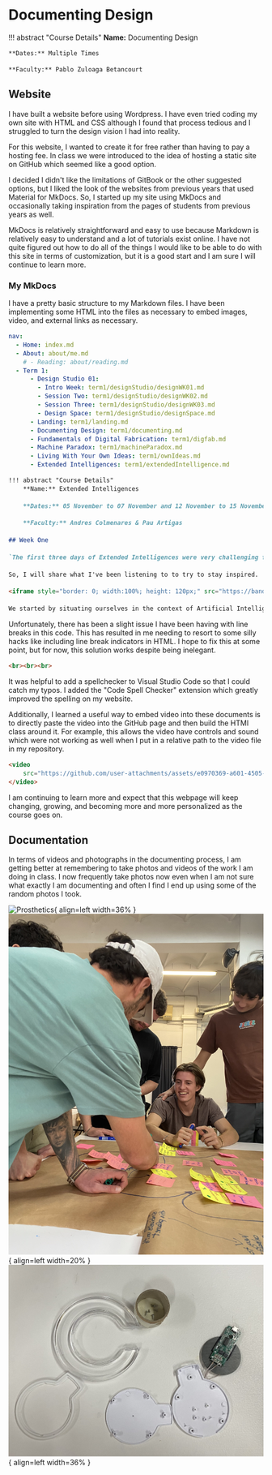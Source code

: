 # Documenting Design

!!! abstract "Course Details"
    **Name:** Documenting Design 

    **Dates:** Multiple Times

    **Faculty:** Pablo Zuloaga Betancourt

## Website 

I have built a website before using Wordpress. I have even tried coding my own site with HTML and CSS although I found that process tedious and I struggled to turn the design vision I had into reality. 

For this website, I wanted to create it for free rather than having to pay a hosting fee. In class we were introduced to the idea of hosting a static site on GitHub which seemed like a good option. 

I decided I didn't like the limitations of GitBook or the other suggested options, but I liked the look of the websites from previous years that used Material for MkDocs. So, I started up my site using MkDocs and occasionally taking inspiration from the pages of students from previous years as well. 

MkDocs is relatively straightforward and easy to use because Markdown is relatively easy to understand and a lot of tutorials exist online. I have not quite figured out how to do all of the things I would like to be able to do with this site in terms of customization, but it is a good start and I am sure I will continue to learn more. 

### My MkDocs 

I have a pretty basic structure to my Markdown files. I have been implementing some HTML into the files as necessary to embed images, video, and external links as necessary. 

``` yaml title="Navigation menu YAML"
nav:
  - Home: index.md
  - About: about/me.md
    # - Reading: about/reading.md
  - Term 1:
      - Design Studio 01:
        - Intro Week: term1/designStudio/designWK01.md
        - Session Two: term1/designStudio/designWK02.md
        - Session Three: term1/designStudio/designWK03.md
        - Design Space: term1/designStudio/designSpace.md
      - Landing: term1/landing.md
      - Documenting Design: term1/documenting.md
      - Fundamentals of Digital Fabrication: term1/digfab.md
      - Machine Paradox: term1/machineParadox.md
      - Living With Your Own Ideas: term1/ownIdeas.md
      - Extended Intelligences: term1/extendedIntelligence.md

```

``` markdown title="Top of Extended Intelligences Page Markdown example" linenums="1"
!!! abstract "Course Details"
    **Name:** Extended Intelligences 

    **Dates:** 05 November to 07 November and 12 November to 15 November 2024 

    **Faculty:** Andres Colmenares & Pau Artigas

## Week One 

`The first three days of Extended Intelligences were very challenging for me because the content of the class was fairly "doom and gloom" which may really have been a reflection of my own mental state during the week. The 2024 US election just happened and in the midst of a week talking about the detrimental side of Artificial Intelligence and the future we are rapidly heading for, it was just too much.` 

So, I will share what I've been listening to to try to stay inspired.

<iframe style="border: 0; width:100%; height: 120px;" src="https://bandcamp.com/EmbeddedPlayer/album=2205330591/size=large/bgcol=ffffff/linkcol=0687f5/tracklist=false/artwork=small/track=1798956047/transparent=true/" seamless><a href="https://gracepetrie.bandcamp.com/album/build-something-better">Build Something Better by Grace Petrie</a></iframe>

We started by situating ourselves in the context of Artificial Intelligence Systems. We tried to define the term 'Artificial Intelligence' and addresses the idea that it is many things and complicated to define. Within this complex context, the language we use to talk about AI matters. 
```

<!-- ![NavigationStructure](../images/term1/documenting/nav.png){ align=left width=100% }
![SampleCode](../images/term1/documenting/sampleCode.png){ align=left width=100% } -->

Unfortunately, there has been a slight issue I have been having with line breaks in this code. This has resulted in me needing to resort to some silly hacks like including line break indicators in HTML. I hope to fix this at some point, but for now, this solution works despite being inelegant.  

``` html
<br><br><br>
```

It was helpful to add a spellchecker to Visual Studio Code so that I could catch my typos. I added the "Code Spell Checker" extension which greatly improved the spelling on my website. 

Additionally, I learned a useful way to embed video into these documents is to directly paste the video into the GitHub page and then build the HTMl class around it. For example, this allows the video have controls and sound which were not working as well when I put in a relative path to the video file in my repository. 

``` html
<video 
    src="https://github.com/user-attachments/assets/e0970369-a601-4505-973f-5b1ce7edbb6e" controls="controls" style="max-width: 100%;">
</video>
```

I am continuing to learn more and expect that this webpage will keep changing, growing, and becoming more and more personalized as the course goes on. 

## Documentation 

In terms of videos and photographs in the documenting process, I am getting better at remembering to take photos and videos of the work I am doing in class. I now frequently take photos now even when I am not sure what exactly I am documenting and often I find I end up using some of the random photos I took. 

![Prosthetics](../images/term1/documenting/IMG_4322.jpeg){ align=left width=36% }
![CollectiveDS](../images/term1/documenting/IMG_4465.jpeg){ align=left width=20% }
![QiCharger](../images/term1/documenting/IMG_4503.jpeg){ align=left width=36% }
